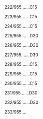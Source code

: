 222/955.......C15 


223/955.......C15 


224/955.......C15 


225/955.......D30 


226/955.......D30 


227/955.......D30 


228/955.......C15 


229/955.......C15 


230/955.......C15 


231/955.......D30 


232/955.......D30 


233/955.... 

